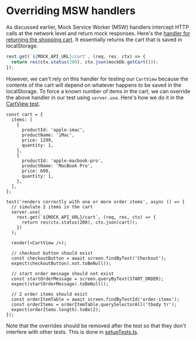 # Overriding MSW handlers

As discussed earlier, Mock Service Worker (MSW) handlers intercept HTTP calls at
the network level and return mock responses. Here's the
[handler for returning the shopping cart](../src/mocks/handlers.ts#L20-L22). It
essentially returns the cart that is saved in localStorage.

```ts
rest.get(`${MOCK_API_URL}/cart`, (req, res, ctx) => {
  return res(ctx.status(200), ctx.json(mockDb.getCart()));
});
```

However, we can't rely on this handler for testing our `CartView` because the
contents of the cart will depend on whatever happens to be saved in the
localStorage. To force a known number of items in the cart, we can override the
above handler in our test using `server.use`. Here's how we do it in the
[CartView test](../src/pages/HomePage/CartView/CartView.test.tsx#L52-L74).

```tsx
const cart = {
  items: [
    {
      productId: 'apple-imac',
      productName: 'iMac',
      price: 1299,
      quantity: 1,
    },
    {
      productId: 'apple-macbook-pro',
      productName: 'MacBook Pro',
      price: 699,
      quantity: 1,
    },
  ],
};

test('renders correctly with one or more order items', async () => {
  // simulate 2 items in the cart
  server.use(
    rest.get(`${MOCK_API_URL}/cart`, (req, res, ctx) => {
      return res(ctx.status(200), ctx.json(cart));
    })
  );

  render(<CartView />);

  // checkout button should exist
  const checkoutButton = await screen.findByText('Checkout');
  expect(checkoutButton).not.toBeNull();

  // start order message should not exist
  const startOrderMessage = screen.queryByText(START_ORDER);
  expect(startOrderMessage).toBeNull();

  // 2 order items should exist
  const orderItemTable = await screen.findByTestId('order-items');
  const orderItems = orderItemTable.querySelectorAll('tbody tr');
  expect(orderItems.length).toBe(2);
});
```

Note that the overrides should be removed after the test so that they don't
interfere with other tests. This is done in
[setupTests.ts](../src/setupTests.ts#L19-L21).
